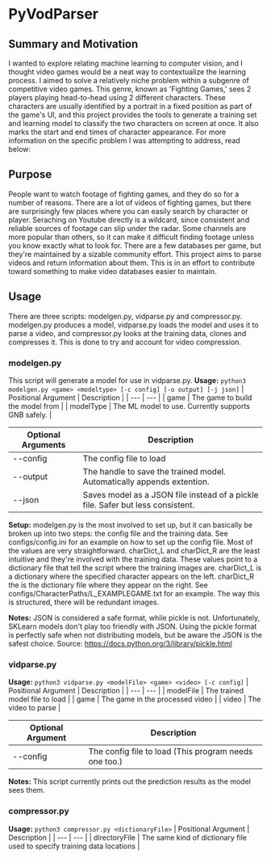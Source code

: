 # PyVodParser

## Summary and Motivation
I wanted to explore relating machine learning to computer vision, and I thought video games would be a neat way to contextualize the learning process. I aimed to solve a relatively niche problem within a subgenre of competitive video games. This genre, known as 'Fighting Games,' sees 2 players playing head-to-head using 2 different characters. These characters are usually identified by a portrait in a fixed position as part of the game's UI, and this project provides the tools to generate a training set and learning model to classify the two characters on screen at once. It also marks the start and end times of character appearance.
For more information on the specific problem I was attempting to address, read below:

## Purpose
People want to watch footage of fighting games, and they do so for a number of reasons. There are a lot of videos of fighting games, but there are surprisingly few places where you can easily search by character or player. Seraching on Youtube directly is a wildcard, since consistent and reliable sources of footage can slip under the radar. Some channels are more popular than others, so it can make it difficult finding footage unless you know exactly what to look for. There are a few databases per game, but they're maintained by a sizable community effort.
This project aims to parse videos and return information about them. This is in an effort to contribute toward something to make video databases easier to maintain.

## Usage
There are three scripts: modelgen.py, vidparse.py and compressor.py. modelgen.py produces a model, vidparse.py loads the model and uses it to parse a video, and compressor.py looks at the training data, clones and compresses it. This is done to try and account for video compression.

### modelgen.py
This script will generate a model for use in vidparse.py.
**Usage:**
`python3 modelgen.py <game> <modeltype> [-c config] [-o output] [-j json]`
| Positional Argument | Description |
| --- | --- |
| game | The game to build the model from |
| modelType | The ML model to use. Currently supports GNB safely. |

| Optional Arguments | Description |
| --- | --- |
| --config | The config file to load |
| --output | The handle to save the trained model. Automatically appends extention. |
| --json | Saves model as a JSON file instead of a pickle file. Safer but less consistent. |

**Setup:**
modelgen.py is the most involved to set up, but it can basically be broken up into two steps: the config file and the training data.
See configs/config.ini for an example on how to set up the config file. Most of the values are very straightforward.
charDict_L and charDict_R are the least intuitive and they're involved with the training data. These values point to a dictionary file that tell the script where the training images are. charDict_L is a dictionary where the specified character appears on the left. charDict_R the is the dictionary file where they appear on the right.
See configs/CharacterPaths/L_EXAMPLEGAME.txt for an example. The way this is structured, there will be redundant images.

**Notes:**
JSON is considered a safe format, while pickle is not. Unfortunately, SKLearn models don't play too friendly with JSON. Using the pickle format is perfectly safe when not distributing models, but be aware the JSON is the safest choice. Source: https://docs.python.org/3/library/pickle.html


### vidparse.py
**Usage:**
`python3 vidparse.py <modelFile> <game> <video> [-c config]`
| Positional Argument | Description |
| --- | --- |
| modelFile | The trained model file to load |
| game | The game in the processed video |
| video | The video to parse |

| Optional Argument | Description |
| --- | --- |
| --config | The config file to load (This program needs one too.) |

**Notes:**
This script currently prints out the prediction results as the model sees them.

### compressor.py
**Usage:**
`python3 compressor.py <dictionaryFile>`
| Positional Argument | Description |
| --- | --- |
| directoryFile | The same kind of dictionary file used to specify training data locations |
